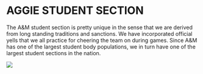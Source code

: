 # AGGIE STUDENT SECTION
The A&M student section is pretty unique in the sense that we are derived from long standing traditions and sanctions.
We have incorporated official yells that we all practice for cheering the team on during games.
Since A&M has one of the largest student body populations, we in turn have one of the largest student sections in the nation.


![](https://upload.wikimedia.org/wikipedia/commons/thumb/0/08/Corps_of_Cadets_in_Block_T_16_Nov_2019.jpg/2560px-Corps_of_Cadets_in_Block_T_16_Nov_2019.jpg)
